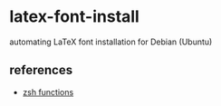 latex-font-install
==================

automating LaTeX font installation for Debian (Ubuntu)

references
----------
* [zsh functions](http://zsh.sourceforge.net/Doc/Release/Functions.html)
